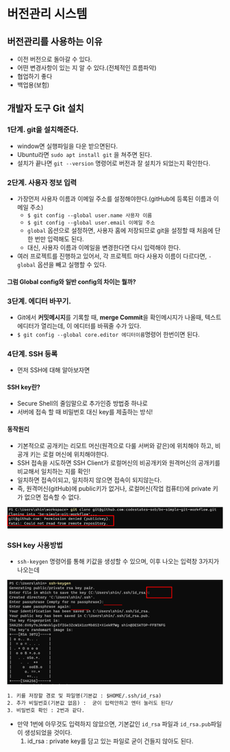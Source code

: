 # 버전관리 시스템
 
 ## 버전관리를 사용하는 이유
  - 이전 버전으로 돌아갈 수 있다. 
  - 어떤 변경사항이 있는 지 알 수 있다.(전체적인 흐름파악)
  - 협업하기 좋다
  - 백업용(보험)


##  개발자 도구 Git 설치

### 1단계. git을 설치해준다. 
  -  window면 실행파일을 다운 받으면된다.
  -  Ubuntu라면 `sudo apt install git` 을 쳐주면 된다. 
  - 설치가 끝나면 `git --version` 명령어로 버전과 잘 설치가 되었는지 확인한다. 

### 2단계. 사용자 정보 입력
 - 가장먼저 사용자 이름과 이메일 주소를 설정해야한다.(gitHub에 등록된 이름과 이메일 주소)
    - `$ git config --global user.name 사용자 이름`
    - `$ git config --global user.email 이메일 주소` 
    -  `global` 옵션으로 설정하면, 사용자 홈에 저장되므로 git을 설정할 때 처음에 단한 번만 입력해도 된다. 
    -  대신, 사용자 이름과 이메일을 변경한다면 다시 입력해야 한다. 
 - 여러 프로젝트를 진행하고 있어서, 각 프로젝트 마다 사용자 이름이 다르다면, `- global` 옵션을 빼고 실행할 수 있다. 

#### 그럼 Global config와 일반 config의 차이는 뭘까?


### 3단계. 에디터 바꾸기. 
 - Git에서 **커밋메시지**를 기록할 때, **merge Commit**을 확인메시지가 나올때, 텍스트 에디터가 열리는데, 이 에디터를 바꿔줄 수가 있다.
 - `$ git config --global core.editor 에디터이름`명령어 한번이면 된다. 

### 4단계. SSH 등록
 - 먼저 SSH에 대해 알아보자면
#### SSH key란? 
- Secure Shell의 줄임말으로 추가인증 방법중 하나로
- 서버에 접속 할 때 비밀번호 대신 key를 제출하는 방식!
#### 동작원리 
 - 기본적으로 공개키는 리모트 머신(원격으로 다룰 서버와 같은)에 위치해야 하고, 비공개 키는 로컬 머신에 위치해야한다.
 - SSH 접속을 시도하면 SSH Client가 로컬머신의 비공개키와 원격머신의 공개키를 비교해서 일치하는 지를 확인!
 - 일치하면 접속이되고, 일치하지 않으면 접속이 되지않는다. 
 - 즉, 원격머신(gitHub)에 public키가 없거나, 로컬머신(작업 컴퓨터)에 private 키가 없으면 접속할 수 없다.
 
<img src ="./images/gitHubnotPublickey.png">

### SSH key 사용방법
 - `ssh-keygen` 명령어를 통해  키값을 생성할 수 있으며, 이후 나오는 입력창 3가지가 나오는데

<img src ="./images/ssh-keygen.png">
 
    1. 키를 저장할 경로 및 파일명(기본값 : $HOME/.ssh/id_rsa)
    2. 추가 비밀번호(기본값 없음) :  굳이 입력안하고 엔터 눌러도 된다/
    3. 비밀번호 확인 : 2번과 같다. 
 - 만약 1번에 아무것도 입력하지 않았으면, 기본값인 `id_rsa` 파일과 `id_rsa.pub`파일이 생성되었을 것이다. 
   1. id_rsa : private key를 담고 있는 파일로 굳이 건들지 않아도 된다. 



